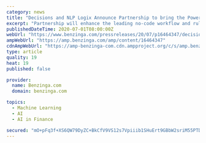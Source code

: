 ```yaml
---
category: news
title: "Decisions and NLP Logix Announce Partnership to bring the Power of Machine Learning to Business Process Management"
excerpt: "Partnership will enhance the leading no-code workflow and rules platform from Decisions by integrating machine learning and artificial intelligence produced by NLP"
publishedDateTime: 2020-07-01T08:00:00Z
webUrl: "https://www.benzinga.com/pressreleases/20/07/p16464347/decisions-and-nlp-logix-announce-partnership-to-bring-the-power-of-machine-learning-to-business-pr"
ampWebUrl: "https://amp.benzinga.com/amp/content/16464347"
cdnAmpWebUrl: "https://amp-benzinga-com.cdn.ampproject.org/c/s/amp.benzinga.com/amp/content/16464347"
type: article
quality: 19
heat: 19
published: false

provider:
  name: Benzinga.com
  domain: benzinga.com

topics:
  - Machine Learning
  - AI
  - AI in Finance

secured: "mO+pFq3f+XS6QW79DyZC+BkCfV9VS12s7Vpiiib1SHuErt9GBbW2sriM55PTDKm7Ebh0ewlFcT35l8nCvwU9qqeTEUBdMZ7ceq+4MnTjMAXEVIxo7mETc5Z6+/9aL0PIuUlsgnSBjcYTjC9lBzi3AHYIuLLvF92zowGNSDh0A7XYfc++8RAu/cTritIKYZJ37r5nWjKBfF/1COLkZuXzKJ7Fs9iUTvCDLQBpdI1iWpik6+aTkiqD7KoExPl5EAkTn+BwiOw/xcFkemOZ04n2529WQs7qAcN/mIYXnbT32/KZCaPd6WP4vrsQoJNsUBzDgPNz7Hl0AARhhVkUqovYxQ==;2a6051Tq0hpq+NcRknDmFg=="
---
```



